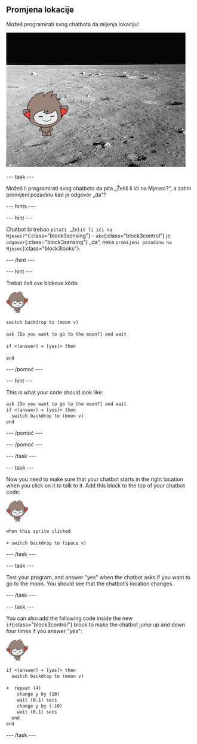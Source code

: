 ## Promjena lokacije

Možeš programirati svog chatbota da mijenja lokaciju!

![Ispitivanje promjene pozadine](images/chatbot-backdrop-moon.png)

\--- task \---

Možeš li programirati svog chatbota da pita „Želiš li ići na Mjesec?“, a zatim promijeni pozadinu kad je odgovor „da“?

\--- hints \---

\--- hint \---

Chatbot bi trebao `pitati „Želiš li ići na Mjesec?“`{:class="block3sensing"} - `ako`{:class="block3control"} je `odgovor`{:class="block3sensing"} „da“, neka `promijeni pozadinu na Mjesec`{:class="block3looks"}.

\--- /hint \---

\--- hint \---

Trebat ćeš ove blokove kôda:

![nano sprite](images/nano-sprite.png)

```blocks3
switch backdrop to (moon v)

ask [Do you want to go to the moon?] and wait

if <(answer) = [yes]> then 

end
```

\--- /pomoć \---

\--- hint \---

This is what your code should look like:

```blocks3
ask [Do you want to go to the moon?] and wait
if <(answer) = [yes]> then 
  switch backdrop to (moon v)
end
```

\--- /pomoć \---

\--- /pomoć \---

\--- /task \---

\--- task \---

Now you need to make sure that your chatbot starts in the right location when you click on it to talk to it. Add this block to the top of your chatbot code:

![nano sprite](images/nano-sprite.png)

```blocks3
when this sprite clicked

+ switch backdrop to (space v)
```

\--- /task \---

\--- task \---

Test your program, and answer "yes" when the chatbot asks if you want to go to the moon. You should see that the chatbot’s location changes.

\--- /task \---

\--- task \---

You can also add the following code inside the new `if`{:class="block3control"} block to make the chatbot jump up and down four times if you answer "yes":

![nano sprite](images/nano-sprite.png)

```blocks3
if <(answer) = [yes]> then 
  switch backdrop to (moon v)

+  repeat (4) 
    change y by (10)
    wait (0.1) secs
    change y by (-10)
    wait (0.1) secs
  end
end
```

\--- /task \---